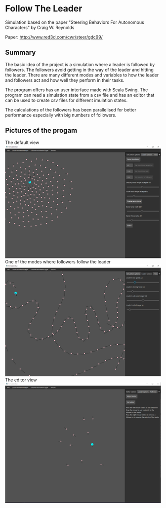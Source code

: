 # Follow The Leader
Simulation based on the paper "Steering Behaviors For Autonomous Characters" by Craig W. Reynolds

Paper: http://www.red3d.com/cwr/steer/gdc99/

## Summary
The basic idea of the project is a simulation where a leader is followed by followers. The followers avoid getting in the way of the leader and hitting the leader. There are many different modes and variables to how the leader and followers act and how well they perform in their tasks.

The program offers has an user interface made with Scala Swing. The program can read a simulation state from a csv file and has an editor that can be used to create csv files for different imulation states. 

The calculations of the followers has been parallelised for better performance especially with big numbers of followers. 

## Pictures of the progam
The default view
![main view](pictures/default_state.PNG)
One of the modes where followers follow the leader
![followers following previous](pictures/followers_following_previous.PNG)
The editor view
![editor view](pictures/editor.PNG)